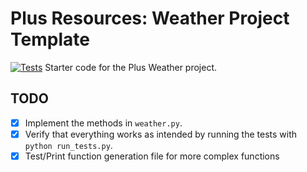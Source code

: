 # Plus Resources: Weather Project Template
[![Tests](https://github.com/BehnazShojaei/Python-project-weather-data/actions/workflows/tests.yml/badge.svg)](https://github.com/BehnazShojaei/Python-project-weather-data/actions/workflows/tests.yml)
Starter code for the Plus Weather project.

## TODO

- [x] Implement the methods in `weather.py`.
- [x] Verify that everything works as intended by running the tests with `python run_tests.py`.
- [x] Test/Print function generation file for more complex functions